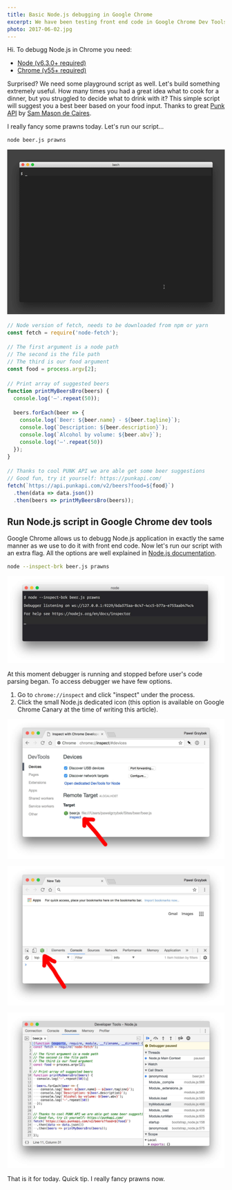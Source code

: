 ```yaml
---
title: Basic Node.js debugging in Google Chrome
excerpt: We have been testing front end code in Google Chrome Dev Tools for quite a while. How about testing some Node.js in exactlly the same way?
photo: 2017-06-02.jpg
---
```


Hi. To debugg Node.js in Chrome you need:

- [Node (v6.3.0+ required)](https://nodejs.org/)
- [Chrome (v55+ required)](https://www.google.com/chrome/)

Surprised? We need some playground script as well. Let's build something extremely useful. How many times you had a great idea what to cook for a dinner, but you struggled to decide what to drink with it? This simple script will suggest you a best beer based on your food input. Thanks to great [Punk API](https://punkapi.com/) by [Sam Mason de Caires](https://twitter.com/samjbmason).

I really fancy some prawns today. Let's run our script...

```bash
node beer.js prawns
```

![Node js — find a best beer for prawns](/photos/2017-06-02-1.gif)

```js
// Node version of fetch, needs to be downloaded from npm or yarn
const fetch = require('node-fetch');

// The first argument is a node path
// The second is the file path
// The third is our food argument
const food = process.argv[2];

// Print array of suggested beers
function printMyBeersBro(beers) {
  console.log('—'.repeat(50));

  beers.forEach(beer => {
    console.log(`Beer: ${beer.name} - ${beer.tagline}`);
    console.log(`Description: ${beer.description}`);
    console.log(`Alcohol by volume: ${beer.abv}`);
    console.log('—'.repeat(50))
  });
}

// Thanks to cool PUNK API we are able get some beer suggestions
// Good fun, try it yourself: https://punkapi.com/
fetch(`https://api.punkapi.com/v2/beers?food=${food}`)
  .then(data => data.json())
  .then(beers => printMyBeersBro(beers));
```

## Run Node.js script in Google Chrome dev tools

Google Chrome allows us to debugg Node.js application in exactly the same manner as we use to do it with front end code. Now let's run our script with an extra flag. All the options are well explained in [Node.js documentation](https://nodejs.org/en/docs/inspector/#command-line-options).

```bash
node --inspect-brk beer.js prawns
```

![node --inspect](/photos/2017-06-02-2.jpg)

At this moment debugger is running and stopped before user's code parsing began. To access debugger we have few options.

1. Go to `chrome://inspect` and click "inspect" under the process.
2. Click the small Node.js dedicated icon (this option is available on Google Chrome Canary at the time of writing this article).

![Debugg Node.js in Google Chrome - chrome://inspect](/photos/2017-06-02-3.jpg)

![Debugg Node.js in Google Chrome - dedicated icon](/photos/2017-06-02-4.jpg)

![Node js — Developer Tools](/photos/2017-06-02-5.jpg)

That is it for today. Quick tip. I really fancy prawns now.
